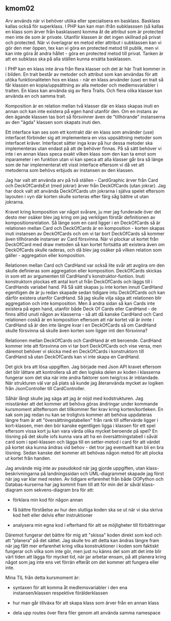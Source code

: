 ## kmom02

Arv används när vi behöver utöka eller specialisera en basklass. Basklass kallas också för superklass. I PHP kan kan man ifrån subklasssen (så kallas en klass som ärver från basklassen) komma åt de attribut som är protected men inte de som är private. Utanför klassen är det ingen skillnad på privat och protected. När vi överlagrar en metod eller attribut i subklassen kan vi gör den mer öppen, tex kan vi göra en protected metod till publik, men vi kan inte göra åt andra hållet - göra en protected metod till privat. Tanken är att en subklass ska på alla ställen kunna ersätta basklassen.

I PHP kan en klass inte ärva från flera klasser och det är här Trait kommer in i bilden. En trait består av metoder och attribut som kan användas för att utöka funktionaliteten hos en klass - när en klass använder (use) en trait så får klassen en kopia/uppsättning av alla metoder och medlemsvariabler i traiten. En klass kan använda sig av flera Traits. Och flera olika klasser kan använda en och samma trait.

Komposition är en relation mellan två klasser där en klass skapas inuti en annan och kan inte existera på egen hand utanför den. Om en instans av den ägande klassen tas bort så försvinner även de "tillhörande" instanserna av den "ägda" klassen som skapats inuti den. 

Ett interface kan ses som ett kontrakt där en klass som använder (use) interfacet förbinder sig att implementera en viss uppsättning metoder som interfacet kräver. Interfacet sätter inga krav på hur dessa metoder ska implementeras utan endast på att de behöver finnas. På så sätt behöver vi inte i en annan klass speca exakt vilken klass som den kan ta emot som inparameter i en funktion utan vi kan speca att alla klasser går bra så länge som de har implementerat ett visst interface eftersom vi då vet att metoderna som behövs erbjuds av instansen av den klassen. 

Jag har valt att använda arv på två ställen - CardGraphic ärver från Card och DeckOfCardsExt (med jokrar) ärver från DeckOfCards (utan jokrar). Jag har dock valt att använda DeckOfCards utn jokrarna i själva spelet eftersom layouten i vyn där korten skulle sorteras efter färg såg bättre ut utan jokrarna.

Kravet kring komposition var något svårare, ju mer jag funderade över det desto mer osäker blev jag kring om jag verkligen förstår definitionen av kompositionsrelation. Så länge som en card ligger i en DeckOfCards så är relationen mellan Card och DeckOfCards är en komposition - korten skapas inuti instansen av DeckOfCards och om vi tar bort DeckOfCards så kommer även tillhörande instanser av Card försvinna. När vi plockar ut kortet från DeckOfCard med draw metoden så kan kortet fortsätta att existera även om DeckOfCards skulle raderas, och då blev jag osäker på vilken relation som gäller - aggregation eller komposition.

Relationen mellan Card och CardHand var också lite svår att avgöra om den skulle definieras som aggregation eller komposition. DeckOfCards skickas in som ett av argumenten till CardHand's konstruktor-funtion. Inuti konstruktorn plockas ett antal kort ut från DeckOfCards och läggs till i CardHands variabel hand. På Så sätt skapas ju inte korten innuti CardHand egentligen de är ju redan skapade sedan tidigare intu DeckOfCards och kan därför existera utanför CardHand. Så jag skulle vilja säga att relationen blir aggregation och inte komposition. Men å andra sidan så kan Cards inte existera på egen hand, utanför både Deck Of Cards eller CardHand - de finns alltid unuti någon av klasserna - så att då kanske CardHand och Card relationen coskå är en komposition eftersom att när kortet väl är innte i CardHand så är den inte längre kvar i en DeckOfCards så om CardHand skulle försvinna så skulle även korten som ligger inti den försvinna? 

Relationen mellan DeckOfCards och CardHand är ett beroende. CardHand kommer inte att försvinna om vi tar bort DeckOfCards och vise versa, men däremot behöver vi skicka med en DeckOfCards i konstruktorn till CardHand så utan DeckOfCards kan vi inte skapa en CardHand. 

Det gick bra att lösa uppgiften. Jag började med Json API kravet eftersom det blir lättare att kontrollera så att den logiska delen av koden i klasserna fungerar som det ska när inte andra faktorer som twig/css är inblandade. När strukturen väl var på plats så kunde jag återanvända mycket av logiken från JsonController till CardController. 

Såhär långt skulle jag säga att jag är nöjd med kodstrukturen. Jag misstänker att det kommer att behöva göras ändringar under kommande kursmoment allteftersom det tillkommer fler krav kring korten/kortleken. En sak som jag redan nu kan se troligtvis kommer att behöva uppdateras längre fram är att "översättningstabellen" från rank till siffervärde ligger i kort-klassen, men den bör kanske egentligen ligga i klassen för ett spel eftersom vissa kort ju kan vara värda olika mycket beroende på spel? En lösning på det skulle iofs kunna vara att ha en översättningstabell i såväl card som i spel-klassen och lägga till en setter-metod i card för att värdet på kortet ska kunna ändras vid behov - det tror jag eventuellt kan bli en bra lösning.  Sedan kanske det kommer att behövas någon metod för att plocka ut kortet från handen. 

 Jag använde mig inte av pseudokod när jag gjorde uppgiften, utan klass-beskrivningarna på landningssidan och UML-diagrammet skapade jag först när jag var klar med resten. Av tidigare erfarenhet från både OOPython och Databas-kurserna har jag kommit fram till att för min del är såväl klass-diagram som sekvens-diagram bra för att:  

 - förklara min kod för någon annan  

 - få bättre förståelse av hur den slutliga koden ska se ut när vi ska skriva kod helt eller delvis efter instruktioner  

 - analysera min egna kod i efterhand för att se möjligheter till förbättringar  

 
 Däremot fungerar det bättre för mig att "skissa" koden direkt som kod och att "planera" på det sättet. Jag skulle tro att detta kan ändras längre fram när jag fått mer erfarenhet kring vilka konstruktioner i koden som faktiskt fungerar och vilka som inte gör, men just nu känns det som att det inte blir värt tiden att lägga för mycket tid, när jar arbetar ensam, på att planera kring något som jag inte ens vet förrän efteråt om det kommer att fungera eller inte.

 Mina TIL från detta kursmoment är:  

 - syntaxen för att komma åt medlemsvariabler i den ena instansen/klassen respektive förälderklassen  

 - hur man går tillväxa för att skapa klass som ärver från en annan klass  

 - dela upp routes över flera filer genom att använda samma namespace  

